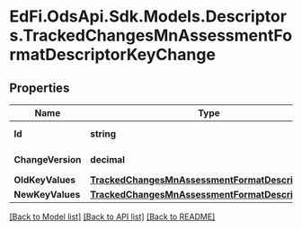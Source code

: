 # EdFi.OdsApi.Sdk.Models.Descriptors.TrackedChangesMnAssessmentFormatDescriptorKeyChange

## Properties

Name | Type | Description | Notes
------------ | ------------- | ------------- | -------------
**Id** | **string** | Resource identifier | [optional] 
**ChangeVersion** | **decimal** | Change version | [optional] 
**OldKeyValues** | [**TrackedChangesMnAssessmentFormatDescriptorKey**](TrackedChangesMnAssessmentFormatDescriptorKey.md) |  | [optional] 
**NewKeyValues** | [**TrackedChangesMnAssessmentFormatDescriptorKey**](TrackedChangesMnAssessmentFormatDescriptorKey.md) |  | [optional] 

[[Back to Model list]](../README.md#documentation-for-models) [[Back to API list]](../README.md#documentation-for-api-endpoints) [[Back to README]](../README.md)

